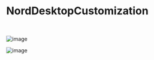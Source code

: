 # NordDesktopCustomization
<br>

![image](https://github.com/userick17/NordDesktopCustomization/assets/117551076/acec8ada-87de-48c9-94a1-75d27b1ebbd0)


![image](https://github.com/userick17/NordDesktopCustomization/assets/117551076/57016b1a-2373-4dab-a9bb-49315b2a1bc3)
